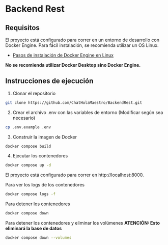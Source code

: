 # Backend Rest

## Requisitos

El proyecto está configurado para correr en un entorno de desarrollo con Docker Engine. Para fácil instalación, se recomienda utilizar un OS Linux.

- [Pasos de instalación de Docker Engine en Linux](https://docs.docker.com/engine/install/)

**No se recomienda utilizar Docker Desktop sino Docker Engine.**

## Instrucciones de ejecución

1. Clonar el repositorio

```bash
git clone https://github.com/ChatHolaMaestro/BackendRest.git
```

2. Crear el archivo .env con las variables de entorno (Modificar según sea necesario)

```bash
cp .env.example .env
```

3. Construir la imagen de Docker

```bash
docker compose build
```

4. Ejecutar los contenedores

```bash
docker compose up -d
```

El proyecto está configurado para correr en 
http://localhost:8000.

Para ver los logs de los contenedores

```bash
docker compose logs -f
```

Para detener los contenedores

```bash
docker compose down
```

Para detener los contenedores y eliminar los volúmenes **ATENCIÓN: Esto eliminará la base de datos**

```bash
docker compose down --volumes
```
